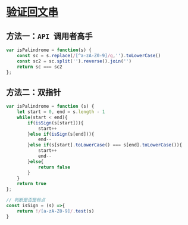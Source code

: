 # [验证回文串](https://leetcode.cn/problems/valid-palindrome/) 

## 方法一：`API `调用者高手

```js
var isPalindrome = function(s) {
    const sc = s.replace(/[^a-zA-Z0-9]/g,'').toLowerCase()
    const sc2 = sc.split('').reverse().join('')
    return sc === sc2
};
```

## 方法二：双指针

```js
var isPalindrome = function (s) {
    let start = 0, end = s.length - 1
    while(start < end){
        if(isSign(s[start])){
            start++
        }else if(isSign(s[end])){
            end--
        }else if(s[start].toLowerCase() === s[end].toLowerCase()){
            start++
            end--
        }else{
            return false
        }
    }
    return true
};

// 判断是否是标点
const isSign = (s) =>{
    return !/[a-zA-Z0-9]/.test(s)
}
```

